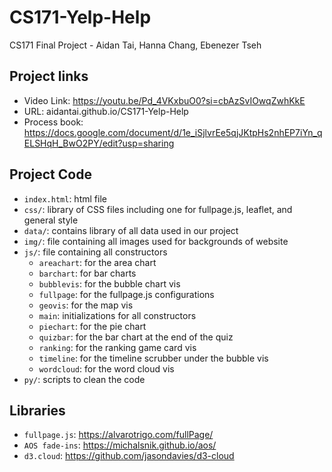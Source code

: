 # CS171-Yelp-Help
 CS171 Final Project - Aidan Tai, Hanna Chang, Ebenezer Tseh

## Project links
- Video Link: https://youtu.be/Pd_4VKxbuO0?si=cbAzSvIOwqZwhKkE
- URL: aidantai.github.io/CS171-Yelp-Help
- Process book: https://docs.google.com/document/d/1e_iSjlvrEe5qjJKtpHs2nhEP7iYn_qELSHqH_BwO2PY/edit?usp=sharing

## Project Code
- `index.html`: html file
- `css/`: library of CSS files including one for fullpage.js, leaflet, and general style
- `data/`: contains library of all data used in our project
- `img/`: file containing all images used for backgrounds of website
- `js/`: file containing all constructors
    - `areachart`: for the area chart
    - `barchart`: for bar charts
    - `bubblevis`: for the bubble chart vis 
    - `fullpage`: for the fullpage.js configurations
    - `geovis`: for the map vis
    - `main`: initializations for all constructors
    - `piechart`: for the pie chart
    - `quizbar`: for the bar chart at the end of the quiz
    - `ranking`: for the ranking game card vis
    - `timeline`: for the timeline scrubber under the bubble vis
    - `wordcloud`: for the word cloud vis
- `py/`: scripts to clean the code 

## Libraries 
- `fullpage.js`: https://alvarotrigo.com/fullPage/
- `AOS fade-ins`: https://michalsnik.github.io/aos/
- `d3.cloud`: https://github.com/jasondavies/d3-cloud